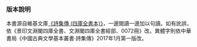 ### 版本說明

本書源自維基文庫[《詩集傳 (四庫全書本)》](https://zh.wikisource.org/zh/%E8%A9%A9%E9%9B%86%E5%82%B3_(%E5%9B%9B%E5%BA%AB%E5%85%A8%E6%9B%B8%E6%9C%AC))，一邊閱讀一邊加以句讀。如有訛誤，依《景印文淵閣四庫全書、文淵閣四庫全書經部、0072冊》改。異體字則依中華書局《中國古典文學基本叢書·詩集傳》2017年1月第一版改。

